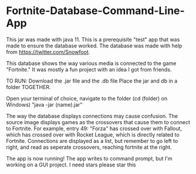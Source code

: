 # Fortnite-Database-Command-Line-App

This jar was made with java 11. 
This is a prerequisite "test" app that was made to ensure the database worked. The database was made with help from https://twitter.com/Snowfoot. 

This database shows the way various media is connected to the game "Fortnite." It was mostly a fun project with an idea I got from friends. 

TO RUN:
Download the .jar file and the .db file
Place the jar and db in a folder TOGETHER.

Open your terminal of choice, navigate to the folder (cd (folder) on Windows)
"java -jar (name).jar"
  
The way the database displays connections may cause confusion. 
The source image displays games as the crossovers that cause them to connect to Fortnite.
For example, entry 49: "Forza" has crossed over with Fallout, which has crossed over with Rocket League, which is directly related to Fortnite.
Connections are displayed as a list, but remember to go left to right, and read as seperate crossovers, reaching fortnite at the right.
  

The app is now running! The app writes to command prompt, but I'm working on a GUI project. 
I need stars please star this
